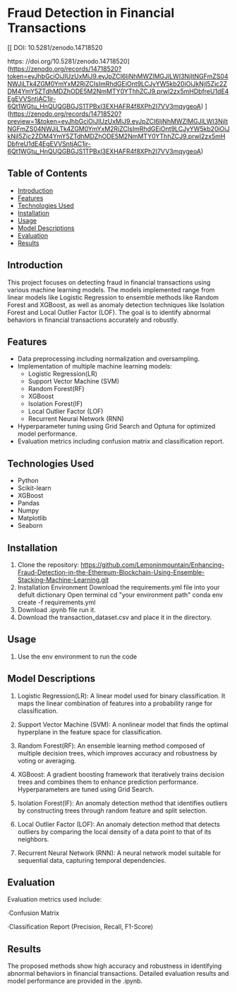 # Fraud Detection in Financial Transactions

[[ DOI: 10.5281/zenodo.14718520

 https: //doi.org/10.5281/zenodo.14718520](https://zenodo.org/records/14718520?token=eyJhbGciOiJIUzUxMiJ9.eyJpZCI6IjNhMWZlMGJlLWI3NjItNGFmZS04NWJiLTk4ZGM0YmYxM2RiZCIsImRhdGEiOnt9LCJyYW5kb20iOiJkNjI5Zjc2ZDM4YmY5ZTdhMDZhODE5M2NmMTY0YThhZCJ9.prwI2zx5mHDbfreU1dE4EgEVVSntjAC1jr-6Qt1WGtu_HnQUQGBGJS1TPBxl3EXHAFR4f8XPh2I7VV3mqygeoA)
](https://zenodo.org/records/14718520?preview=1&token=eyJhbGciOiJIUzUxMiJ9.eyJpZCI6IjNhMWZlMGJlLWI3NjItNGFmZS04NWJiLTk4ZGM0YmYxM2RiZCIsImRhdGEiOnt9LCJyYW5kb20iOiJkNjI5Zjc2ZDM4YmY5ZTdhMDZhODE5M2NmMTY0YThhZCJ9.prwI2zx5mHDbfreU1dE4EgEVVSntjAC1jr-6Qt1WGtu_HnQUQGBGJS1TPBxl3EXHAFR4f8XPh2I7VV3mqygeoA)


## Table of Contents
- [Introduction](#introduction)
- [Features](#features)
- [Technologies Used](#technologies-used)
- [Installation](#installation)
- [Usage](#usage)
- [Model Descriptions](#model-descriptions)
- [Evaluation](#evaluation)
- [Results](#results)

## Introduction
This project focuses on detecting fraud in financial transactions using various machine learning models. The models implemented range from linear models like Logistic Regression to ensemble methods like Random Forest and XGBoost, as well as anomaly detection techniques like Isolation Forest and Local Outlier Factor (LOF). The goal is to identify abnormal behaviors in financial transactions accurately and robustly.

## Features
- Data preprocessing including normalization and oversampling.
- Implementation of multiple machine learning models:
  - Logistic Regression(LR)
  - Support Vector Machine (SVM)
  - Random Forest(RF)
  - XGBoost
  - Isolation Forest(IF)
  - Local Outlier Factor (LOF)
  - Recurrent Neural Network (RNN)
- Hyperparameter tuning using Grid Search and Optuna for optimized model performance.
- Evaluation metrics including confusion matrix and classification report.

## Technologies Used
- Python
- Scikit-learn
- XGBoost
- Pandas
- Numpy
- Matplotlib
- Seaborn

## Installation
  1. Clone the repository:
     https://github.com/Lemoninmountain/Enhancing-Fraud-Detection-in-the-Ethereum-Blockchain-Using-Ensemble-Stacking-Machine-Learning.git
  2. Installation Environment
     Download the requirements.yml file into your defult dictionary
     Open terminal
     cd "your environment path"
     conda env create -f requirements.yml
  3. Download .ipynb file run it.
  4. Download the transaction_dataset.csv and place it in the directory.

## Usage
  1. Use the env environment to run the code

## Model Descriptions
  1. Logistic Regression(LR):
  A linear model used for binary classification. It maps the linear combination of features into a probability range for classification.
  
  2. Support Vector Machine (SVM):
  A nonlinear model that finds the optimal hyperplane in the feature space for classification.
  
  3. Random Forest(RF):
  An ensemble learning method composed of multiple decision trees, which improves accuracy and robustness by voting or averaging.
  
  4. XGBoost:
  A gradient boosting framework that iteratively trains decision trees and combines them to enhance prediction performance. Hyperparameters are tuned using Grid Search.
  
  5. Isolation Forest(IF):
  An anomaly detection method that identifies outliers by constructing trees through random feature and split selection.
  
  6. Local Outlier Factor (LOF):
  An anomaly detection method that detects outliers by comparing the local density of a data point to that of its neighbors.
  
  7. Recurrent Neural Network (RNN):
  A neural network model suitable for sequential data, capturing temporal dependencies.

## Evaluation
Evaluation metrics used include:

  ·Confusion Matrix
  
  ·Classification Report (Precision, Recall, F1-Score)

## Results
The proposed methods show high accuracy and robustness in identifying abnormal behaviors in financial transactions. Detailed evaluation results and model performance are provided in the .ipynb.
